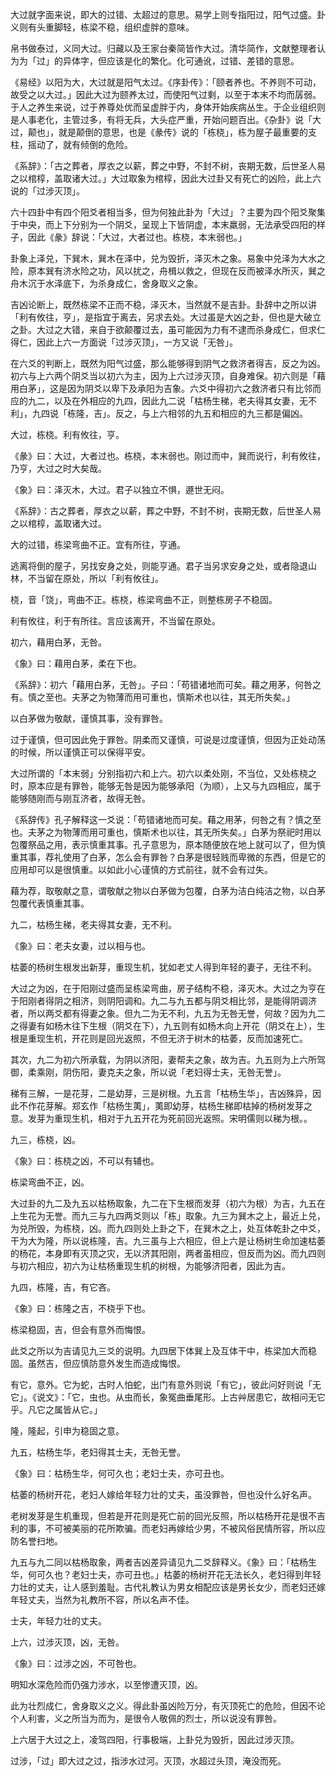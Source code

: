 
大过就字面来说，即大的过错、太超过的意思。易学上则专指阳过，阳气过盛。卦义则有头重脚轻，栋梁不稳，组织虚胖的意味。

帛书做泰过，义同大过。归藏以及王家台秦简皆作大过。清华简作，文献整理者认为为「过」的异体字，但应该是化的繁化。化可通讹，过错、差错的意思。

《易经》以阳为大，大过就是阳气太过。《序卦传》：「颐者养也。不养则不可动，故受之以大过。」因此大过为颐养太过，而使阳气过剩，以至于本末不均而孱弱。于人之养生来说，过于养尊处优而呈虚胖于内，身体开始疾病丛生。于企业组织则是人事老化，主管过多，有将无兵，大头症严重，开始问题百出。《杂卦》说「大过，颠也」，就是颠倒的意思，也是《彖传》说的「栋桡」，栋为屋子最重要的支柱，摇动了，就有倾倒的危险。

《系辞》：「古之葬者，厚衣之以薪，葬之中野，不封不树，丧期无数，后世圣人易之以棺椁，盖取诸大过。」大过取象为棺椁，因此大过卦又有死亡的凶险，此上六说的「过涉灭顶」。

六十四卦中有四个阳爻者相当多，但为何独此卦为「大过」？主要为四个阳爻聚集于中央，而上下分别为一个阴爻，呈现上下皆阴虚，本末羸弱，无法承受四阳的样子，因此《彖》辞说：「大过，大者过也。栋桡，本末弱也。」

卦象上泽兑，下巽木，巽木在泽中，兑为毁折，泽灭木之象。易象中兑泽为大水之险，原本巽有济水险之功，风以扰之，舟楫以救之，但现在反而被泽水所灭，巽之舟木沉于水泽底下，为杀身成仁，舍身取义之象。

吉凶论断上，既然栋梁不正而不稳，泽灭木，当然就不是吉卦。卦辞中之所以讲「利有攸往，亨」，是指宜于离去，另求去处。大过虽是大凶之卦，但也是大破立之卦。大过之大错，来自于欲颠覆过去，虽可能因为力有不逮而杀身成仁，但求仁得仁，因此上六一方面说「过涉灭顶」，一方又说「无咎」。

在六爻的判断上，既然为阳气过盛，那么能够得到阴气之救济者得吉，反之为凶。初六与上六两个阴爻当以初六为主，因为上六过涉灭顶，自身难保。初六则是「藉用白茅」，这是因为阴爻以卑下及承阳为吉象。六爻中得初六之救济者只有比邻而应的九二，以及在外相应的九四，因此九二说「枯杨生稊，老夫得其女妻，无不利」，九四说「栋隆，吉」。反之，与上六相邻的九五和相应的九三都是偏凶。

大过，栋桡。利有攸往，亨。

《彖》曰：大过，大者过也。栋桡，本末弱也。刚过而中，巽而说行，利有攸往，乃亨，大过之时大矣哉。

《象》曰：泽灭木，大过。君子以独立不惧，遯世无闷。

《系辞》：古之葬者，厚衣之以薪，葬之中野，不封不树，丧期无数，后世圣人易之以棺椁，盖取诸大过。

大的过错，栋梁弯曲不正。宜有所往，亨通。

逃离将倒的屋子，另找安身之处，则能亨通。君子当另求安身之处，或者隐退山林，不当留在原处，所以「利有攸往」。

桡，音「饶」，弯曲不正。栋桡，栋梁弯曲不正，则整栋房子不稳固。

利有攸往，利于有所往。言应该离开，不当留在原处。

初六，藉用白茅，无咎。

《象》曰：藉用白茅，柔在下也。

《系辞》：初六「藉用白茅，无咎」。子曰：「苟错诸地而可矣。藉之用茅，何咎之有。慎之至也。夫茅之为物薄而用可重也，慎斯术也以往，其无所失矣。」

以白茅做为敬献，谨慎其事，没有罪咎。

过于谨慎，但可因此免于罪咎。阴柔而又谨慎，可说是过度谨慎，但因为正处动荡的时候，所以谨慎正可以保得平安。

大过所谓的「本末弱」分别指初六和上六。初六以柔处刚，不当位，又处栋桡之时，原本应是有罪咎，能够无咎是因为能够承阳（为顺），上又与九四相应，属于能够随刚而与刚互济者，故得无咎。

《系辞传》孔子解释这一爻说：「苟错诸地而可矣。藉之用茅，何咎之有？慎之至也。夫茅之为物薄而用可重也，慎斯术也以往，其无所失矣。」白茅为祭祀时用以包覆祭品之用，表示慎重其事。孔子意思为，原本随便放在地上就可以了，但为慎重其事，荐礼使用了白茅，怎么会有罪咎？白茅是很轻贱而卑微的东西，但是它的应用却可以是很慎重。以如此小心谨慎的方式前往，就不会有过失。

藉为荐，取敬献之意，谓敬献之物以白茅做为包覆，白茅为洁白纯洁之物，以白茅包覆代表慎重其事。

九二，枯杨生稊，老夫得其女妻，无不利。

《象》曰：老夫女妻，过以相与也。

枯萎的杨树生根发出新芽，重现生机，犹如老丈人得到年轻的妻子，无往不利。

大过之为凶，在于阳刚过盛而呈栋梁弯曲，房子结构不稳，泽灭木。大过之为亨在于阳刚者得阴之相济，则阴阳调和。九二与九五都与阴爻相比邻，是能得阴调济者，所以两爻都有得妻之象。但九二为无不利，九五为无咎无誉，何故？因为九二之得妻有如杨木往下生根（阴爻在下），九五则有如杨木向上开花（阴爻在上），生根是重现生机，开花则是回光返照，不但无济于树木的枯萎，反而加速死亡。

其次，九二为初六所承载，为阴以济阳，妻帮夫之象，故为吉。九五则为上六所驾御，柔乘刚，阴伤阳，妻克夫之象，所以说「老妇得士夫，无咎无誉」。

稊有三解，一是花芽，二是幼芽，三是树根。九五言「枯杨生华」，吉凶殊异，因此不作花芽解。郑玄作「枯杨生荑」，荑即幼芽，枯杨生稊即枯掉的杨树发芽之意。发芽为重现生机，相对于九五开花为死前回光返照。宋明儒则以稊为根。。

九三，栋桡，凶。

《象》曰：栋桡之凶，不可以有辅也。

栋梁弯曲不正，凶。

大过卦的九二及九五以枯杨取象，九二在下生根而发芽（初六为根）为吉，九五在上生花为无誉。而九三与九四两爻则以「栋」取象。九三为巽木之上，最近上兑，为兑所毁，为栋桡，凶。而九四则处上卦之下，在巽木之上，处互体乾卦之中爻，干为大为隆，所以说栋隆，吉。九三虽与上六相应，但上六是让杨树生命加速枯萎的杨花，本身即有灭顶之灾，无以济其阳刚，两者虽相应，但反而为凶。而九四则与初六相应，初六为让枯杨重现生机的树根，为能够济阳者，因此为吉。

九四，栋隆，吉，有它吝。

《象》曰：栋隆之吉，不桡乎下也。

栋梁稳固，吉，但会有意外而悔恨。

此爻之所以为吉请见九三爻的说明。九四居下体巽上及互体干中，栋梁加大而稳固。虽然吉，但应慎防意外发生而造成悔恨。

有它，意外。它为蛇，古时人怕蛇，出门有意外则说「有它」，彼此问好则说「无它」。《说文》：「它，虫也。从虫而长，象冤曲垂尾形。上古艸居患它，故相问无它乎。凡它之属皆从它。」

隆，隆起，引申为稳固之意。

九五，枯杨生华，老妇得其士夫，无咎无誉。

《象》曰：枯杨生华，何可久也；老妇士夫，亦可丑也。

枯萎的杨树开花，老妇人嫁给年轻力壮的丈夫，虽没罪咎，但也没什么好名声。

老树发芽是生机重现，但若是开花则是死亡前的回光反照，所以枯杨开花是很不吉利的事，不可被美丽的花所欺骗。而老妇再嫁给少男，不被风俗民情所容，所以应防名誉扫地。

九五与九二同以枯杨取象，两者吉凶差异请见九二爻辞释义。《象》曰：「枯杨生华，何可久也？老妇士夫，亦可丑也。」枯萎的杨树开花无法长久，老妇得到年轻力壮的丈夫，让人感到羞耻。古代礼教认为男女相配应该是男长女少，而老妇还嫁年轻丈夫，当然为礼教所不容，所以名声不佳。

士夫，年轻力壮的丈夫。

上六，过涉灭顶，凶，无咎。

《象》曰：过涉之凶，不可咎也。

明知水深危险而仍强力涉水，以至惨遭灭顶，凶。

此为壮烈成仁，舍身取义之义。得此卦虽凶险万分，有灭顶死亡的危险，但因不论个人利害，义之所当为而为，是很令人敬佩的烈士，所以说没有罪咎。

上六居于大过之上，凌驾四阳，行事极端，上卦兑为毁折，因此过涉灭顶。

过涉，「过」即大过之过，指涉水过河。灭顶，水超过头顶，淹没而死。